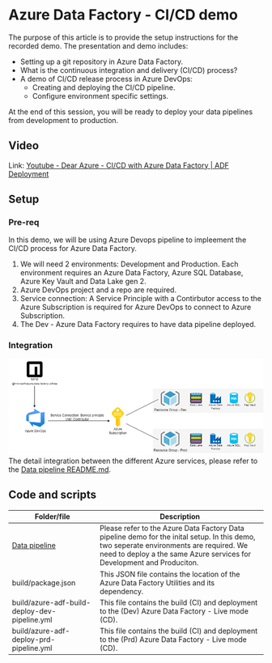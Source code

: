 # Azure Data Factory - CI/CD demo
The purpose of this article is to provide the setup instructions for the recorded demo. The presentation and demo includes: 
- Setting up a git repository in Azure Data Factory.
- What is the continuous integration and delivery (CI/CD) process?
- A demo of CI/CD release process in Azure DevOps:
     - Creating and deploying the CI/CD pipeline.
     - Configure environment specific settings.  

At the end of this session, you will be ready to deploy your data pipelines from development to production.

## Video
Link: [Youtube - Dear Azure - CI/CD with Azure Data Factory | ADF Deployment](https://youtu.be/r5sxL99UrJk?list=PLd5EI5E5dBo5Pj2v10QN_orpbY7QBYQxF)

## Setup
### Pre-req
In this demo, we will be using Azure Devops pipeline to impleement the CI/CD process for Azure Data Factory.
1. We will need 2 environments: Development and Production. Each environment requires an Azure Data Factory, Azure SQL Database, Azure Key Vault and Data Lake gen 2.
1. Azure DevOps project and a repo are required.
1. Service connection: A Service Principle with a Contirbutor access to the Azure Subscription is required for Azure DevOps to connect to Azure Subscription.
1. The Dev - Azure Data Factory requires to have data pipeline deployed. 

### Integration
![Service integration](./images/ADF-cicd.png)  
The detail integration between the different Azure services, please refer to the [Data pipeline README.md](../data-pipeline/README.md).

## Code and scripts
| Folder/file | Description |
| --- | --- |
| [Data pipeline](../data-pipeline) | Please refer to the Azure Data Factory Data pipeline demo for the inital setup. In this demo, two seperate environments are required. We need to deploy a the same Azure services for Development and Produciton. |
| build/package.json | This JSON file contains the location of the Azure Data Factory Utilities and its dependency. |
| build/azure-adf-build-deploy-dev-pipeline.yml | This file contains the build (CI) and deployment to the (Dev) Azure Data Factory - Live mode (CD). |
| build/azure-adf-deploy-prd-pipeline.yml | This file contains the build (CI) and deployment to the (Prd) Azure Data Factory - Live mode (CD). |

